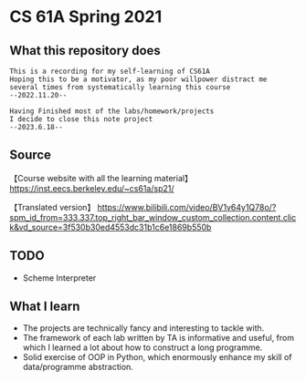 # CS 61A Spring 2021

## What this repository does
```
This is a recording for my self-learning of CS61A
Hoping this to be a motivator, as my poor willpower distract me several times from systematically learning this course
--2022.11.20--
```
```
Having Finished most of the labs/homework/projects
I decide to close this note project
--2023.6.18--
```

## Source
【Course website with all the learning material】
https://inst.eecs.berkeley.edu/~cs61a/sp21/

【Translated version】
https://www.bilibili.com/video/BV1v64y1Q78o/?spm_id_from=333.337.top_right_bar_window_custom_collection.content.click&vd_source=3f530b30ed4553dc31b1c6e1869b550b

## TODO
- Scheme Interpreter

## What I learn
- The projects are technically fancy and interesting to tackle with.
- The framework of each lab written by TA is informative and useful, from which I learned a lot about how to construct a long programme.
- Solid exercise of OOP in Python, which enormously enhance my skill of data/programme abstraction.
